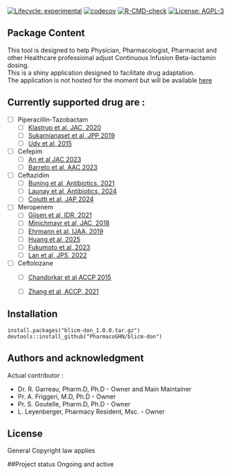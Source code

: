 <!-- badges: start -->
[![Lifecycle: experimental](https://img.shields.io/badge/lifecycle-experimental-orange.svg)](https://lifecycle.r-lib.org/articles/stages.html#experimental)
[![codecov](https://codecov.io/gh/PharmacoGHN/icuPtaPred/graph/badge.svg?token=KU5a47P0ek)](https://codecov.io/gh/PharmacoGHN/icuPtaPred)
[![R-CMD-check](https://github.com/PharmacoGHN/icuPtaPred/actions/workflows/R-CMD-check.yaml/badge.svg)](https://github.com/PharmacoGHN/icuPtaPred/actions/workflows/R-CMD-check.yaml)
[![License: AGPL-3](https://img.shields.io/badge/license-AGPL--3-blue.svg)](https://cran.r-project.org/web/licenses/AGPL-3)
<!-- badges: end -->
## Package Content  

This tool is designed to help Physician, Pharmacologist, Pharmacist and other Healthcare professional adjust Continuous Infusion Beta-lactamin dosing.  
This is a shiny application designed to facilitate drug adaptation.  
The application is not hosted for the moment but will be available [here]()  


## Currently supported drug are :

- [ ] Piperacillin-Tazobactam
  - [ ] [Klastrup et al. JAC, 2020](https://journals.asm.org/doi/10.1128/aac.02556-19)
  - [ ] [Sukarnjanaset et al, JPP 2019](https://pubmed.ncbi.nlm.nih.gov/30963365/ )
  - [ ] [Udy et al, 2015](https://pubmed.ncbi.nlm.nih.gov/25632974/ ) 
- [ ] Cefepim
  - [ ] [An et al JAC 2023](https://pubmed.ncbi.nlm.nih.gov/37071586/)
  - [ ] [Barreto et al, AAC 2023](https://pubmed.ncbi.nlm.nih.gov/37882514/)
- [ ] Ceftazidim
  - [ ] [Buning et al, Antibiotics, 2021](https://www.mdpi.com/2079-6382/10/6/612)
  - [ ] [Launay et al, Antibiotics, 2024](https://www.mdpi.com/2079-6382/13/8/756)
  - [ ] [Cojutti et al, JAP 2024](https://pubmed.ncbi.[nlm.nih.gov/39159014/)
- [ ] Meropenem
   - [ ] [Gijsen et al, IDR, 2021](https://pmc.ncbi.nlm.nih.gov/articles/PMC8754504/)
   - [ ] [Minichmayr et al, JAC, 2018](https://pubmed.ncbi.nlm.nih.gov/29425283/)
   - [ ] [Ehrmann et al, IJAA, 2019](https://pmc.ncbi.nlm.nih.gov/articles/PMC9951903/)
   - [ ] [Huang et al, 2025]()
   - [ ] [Fukumoto et al, 2023](https://pubmed.ncbi.nlm.nih.gov/36253888/)
   - [ ] [Lan et al, JPS, 2022](https://pubmed.ncbi.nlm.nih.gov/35090867/)
- [ ] Ceftolozane
  - [ ] [Chandorkar et al ACCP 2015](https://pubmed.ncbi.nlm.nih.gov/25196976/)
  - [ ] [Zhang et al, ACCP, 2021](https://ccforum.biomedcentral.com/articles/10.1186/s13054-021-03773-5)



## Installation

```
install.packages("blicm-don_1.0.0.tar.gz")  
devtools::install_github("PharmacoGHN/blicm-don")
```

## Authors and acknowledgment
Actual contributor :

   - Dr. R. Garreau, Pharm.D, Ph.D - Owner and Main Maintainer  
   - Pr. A. Friggeri, M.D, Ph.D - Owner  
   - Pr. S. Goutelle, Pharm.D, Ph.D - Owner  
   - L. Leyenberger, Pharmacy Resident, Msc. - Owner

## License
General Copyright law applies

##Project status
Ongoing and active
